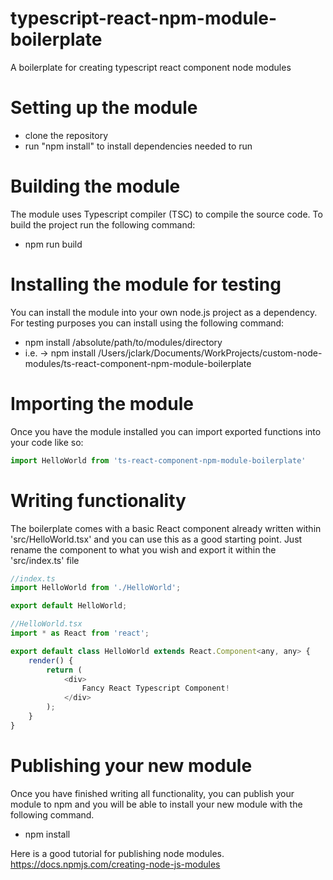# typescript-react-npm-module-boilerplate
A boilerplate for creating typescript react component node modules
# Setting up the module
  - clone the repository
  - run "npm install" to install dependencies needed to run
# Building the module
The module uses Typescript compiler (TSC) to compile the source code.
To build the project run the following command: 
 
  - npm run build
# Installing the module for testing
You can install the module into your own node.js project as a dependency.
For testing purposes you can install using the following command:

  - npm install /absolute/path/to/modules/directory
  - i.e. -> npm install /Users/jclark/Documents/WorkProjects/custom-node-modules/ts-react-component-npm-module-boilerplate
# Importing the module
Once you have the module installed you can import exported functions into your code like so:
```javascript
import HelloWorld from 'ts-react-component-npm-module-boilerplate'
```
# Writing functionality
The boilerplate comes with a basic React component already written within 'src/HelloWorld.tsx' and you can use this
as a good starting point.  Just rename the component to what you wish and export it within the 'src/index.ts' file
```javascript
//index.ts
import HelloWorld from './HelloWorld';

export default HelloWorld;

//HelloWorld.tsx
import * as React from 'react';

export default class HelloWorld extends React.Component<any, any> {
    render() {
        return (
            <div>
                Fancy React Typescript Component!
            </div>
        );
    }
}
```
# Publishing your new module
Once you have finished writing all functionality, you can publish your module to npm and you will be able to
install your new module with the following command.

  - npm install <your-new-module-name>

Here is a good tutorial for publishing node modules.
https://docs.npmjs.com/creating-node-js-modules
